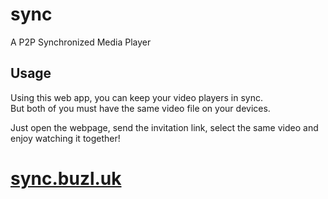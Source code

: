 # sync
A P2P Synchronized Media Player

## Usage
Using this web app, you can keep your video players in sync.  
But both of you must have the same video file on your devices.

Just open the webpage, send the invitation link, select the same video and enjoy watching it together!

# [sync.buzl.uk](https://sync.buzl.uk/)
